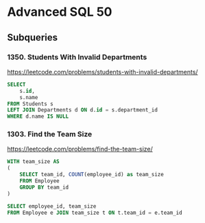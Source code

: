 # Advanced SQL 50

## Subqueries

### 1350. Students With Invalid Departments
https://leetcode.com/problems/students-with-invalid-departments/

```sql
SELECT 
    s.id, 
    s.name
FROM Students s
LEFT JOIN Departments d ON d.id = s.department_id
WHERE d.name IS NULL
```

### 1303. Find the Team Size
https://leetcode.com/problems/find-the-team-size/

```sql
WITH team_size AS
(
    SELECT team_id, COUNT(employee_id) as team_size
    FROM Employee 
    GROUP BY team_id
)

SELECT employee_id, team_size
FROM Employee e JOIN team_size t ON t.team_id = e.team_id
```
